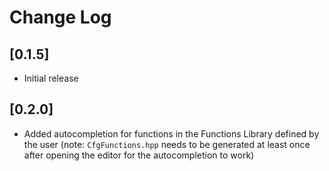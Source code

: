 # Change Log

## [0.1.5]

- Initial release

## [0.2.0]

- Added autocompletion for functions in the Functions Library defined by the user (note: `CfgFunctions.hpp` needs to be generated at least once after opening the editor for the autocompletion to work)
